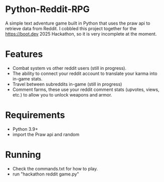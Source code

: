 # Python-Reddit-RPG
A simple text adventure game built in Python that uses the praw api to retrieve data from Reddit. I cobbled this project together for the https://boot.dev 2025 Hackathon, so it is very incomplete at the moment.
# Features
- Combat system vs other reddit users (still in progress).
- The ability to connect your reddit account to translate your karma into in-game stats.
- Travel between subreddits in-game (still in progress)
- Comment farms, these use your reddit comment stats (upvotes, views, etc.) to allow you to unlock weapons and armor.
# Requirements
- Python 3.9+
- import the Praw api and random
# Running
- Check the commands.txt for how to play.
- run "hackathon reddit game.py"

